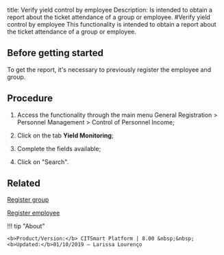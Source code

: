 title: Verify yield control by employee
Description: Is intended to obtain a report about the ticket attendance of a group or employee. 
#Verify yield control by employee
This functionality is intended to obtain a report about the ticket attendance of a group or employee.

Before getting started
--------------------------

To get the report, it's necessary to previously register the employee and group.

Procedure
-------------

1.  Access the functionality through the main menu General Registration \>
    Personnel Management \> Control of Personnel Income;

2.  Click on the tab **Yield Monitoring**;

3.  Complete the fields available;

4.  Click on "Search".

Related
-----------

[Register group](/en-us/citsmart-esp-8/initial-settings/access-settings/user/register-groups.html)

[Register employee](/en-us/citsmart-esp-8/initial-settings/access-settings/user/register-employee.html)

!!! tip "About"

    <b>Product/Version:</b> CITSmart Platform | 8.00 &nbsp;&nbsp;
    <b>Updated:</b>01/10/2019 – Larissa Lourenço

